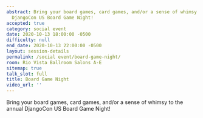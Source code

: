 ```yaml
---
abstract: Bring your board games, card games, and/or a sense of whimsy to the annual
  DjangoCon US Board Game Night!
accepted: true
category: social event
date: 2020-10-13 18:00:00 -0500
difficulty: null
end_date: 2020-10-13 22:00:00 -0500
layout: session-details
permalink: /social event/board-game-night/
room: Rio Vista Ballroom Salons A-E
sitemap: true
talk_slot: full
title: Board Game Night
video_url: ''
---
```


Bring your board games, card games, and/or a sense of whimsy to the annual DjangoCon US Board Game Night!